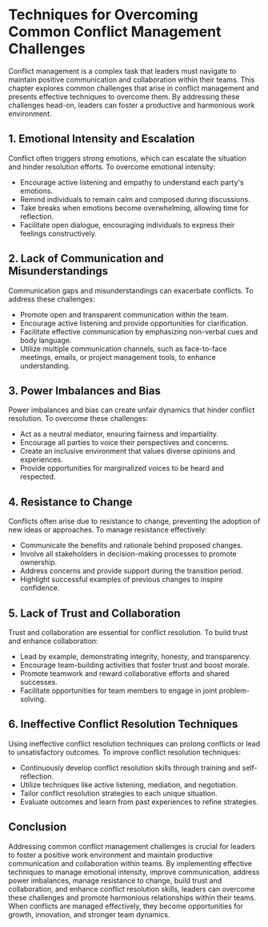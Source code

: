 Techniques for Overcoming Common Conflict Management Challenges
==========================================================================

Conflict management is a complex task that leaders must navigate to maintain positive communication and collaboration within their teams. This chapter explores common challenges that arise in conflict management and presents effective techniques to overcome them. By addressing these challenges head-on, leaders can foster a productive and harmonious work environment.

**1. Emotional Intensity and Escalation**
-----------------------------------------

Conflict often triggers strong emotions, which can escalate the situation and hinder resolution efforts. To overcome emotional intensity:

* Encourage active listening and empathy to understand each party's emotions.
* Remind individuals to remain calm and composed during discussions.
* Take breaks when emotions become overwhelming, allowing time for reflection.
* Facilitate open dialogue, encouraging individuals to express their feelings constructively.

**2. Lack of Communication and Misunderstandings**
--------------------------------------------------

Communication gaps and misunderstandings can exacerbate conflicts. To address these challenges:

* Promote open and transparent communication within the team.
* Encourage active listening and provide opportunities for clarification.
* Facilitate effective communication by emphasizing non-verbal cues and body language.
* Utilize multiple communication channels, such as face-to-face meetings, emails, or project management tools, to enhance understanding.

**3. Power Imbalances and Bias**
--------------------------------

Power imbalances and bias can create unfair dynamics that hinder conflict resolution. To overcome these challenges:

* Act as a neutral mediator, ensuring fairness and impartiality.
* Encourage all parties to voice their perspectives and concerns.
* Create an inclusive environment that values diverse opinions and experiences.
* Provide opportunities for marginalized voices to be heard and respected.

**4. Resistance to Change**
---------------------------

Conflicts often arise due to resistance to change, preventing the adoption of new ideas or approaches. To manage resistance effectively:

* Communicate the benefits and rationale behind proposed changes.
* Involve all stakeholders in decision-making processes to promote ownership.
* Address concerns and provide support during the transition period.
* Highlight successful examples of previous changes to inspire confidence.

**5. Lack of Trust and Collaboration**
--------------------------------------

Trust and collaboration are essential for conflict resolution. To build trust and enhance collaboration:

* Lead by example, demonstrating integrity, honesty, and transparency.
* Encourage team-building activities that foster trust and boost morale.
* Promote teamwork and reward collaborative efforts and shared successes.
* Facilitate opportunities for team members to engage in joint problem-solving.

**6. Ineffective Conflict Resolution Techniques**
-------------------------------------------------

Using ineffective conflict resolution techniques can prolong conflicts or lead to unsatisfactory outcomes. To improve conflict resolution techniques:

* Continuously develop conflict resolution skills through training and self-reflection.
* Utilize techniques like active listening, mediation, and negotiation.
* Tailor conflict resolution strategies to each unique situation.
* Evaluate outcomes and learn from past experiences to refine strategies.

**Conclusion**
--------------

Addressing common conflict management challenges is crucial for leaders to foster a positive work environment and maintain productive communication and collaboration within teams. By implementing effective techniques to manage emotional intensity, improve communication, address power imbalances, manage resistance to change, build trust and collaboration, and enhance conflict resolution skills, leaders can overcome these challenges and promote harmonious relationships within their teams. When conflicts are managed effectively, they become opportunities for growth, innovation, and stronger team dynamics.
